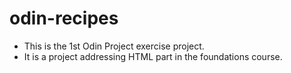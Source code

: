 # odin-recipes

- This is the 1st Odin Project exercise project.
- It is a project addressing HTML part in the foundations course.


